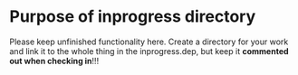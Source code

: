 # Purpose of __inprogress__ directory

Please keep unfinished functionality here. Create a directory for your work and link it to the whole thing in the inprogress.dep, but keep it __commented out when checking in__!!! 